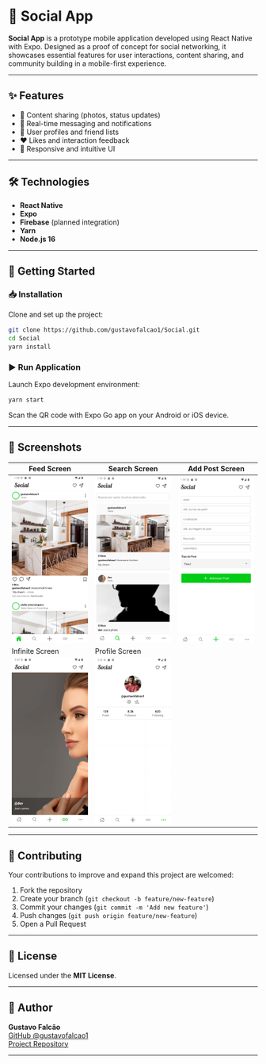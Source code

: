 # 📱 Social App

**Social App** is a prototype mobile application developed using React Native with Expo. Designed as a proof of concept for social networking, it showcases essential features for user interactions, content sharing, and community building in a mobile-first experience.

---

## ✨ Features

- 📸 Content sharing (photos, status updates)
- 💬 Real-time messaging and notifications
- 👥 User profiles and friend lists
- ❤️ Likes and interaction feedback
- 📱 Responsive and intuitive UI

---

## 🛠️ Technologies

- **React Native**
- **Expo**
- **Firebase** (planned integration)
- **Yarn**
- **Node.js 16**

---

## 🚀 Getting Started

### 📥 Installation

Clone and set up the project:

```bash
git clone https://github.com/gustavofalcao1/Social.git
cd Social
yarn install
```

### ▶️ Run Application

Launch Expo development environment:

```bash
yarn start
```

Scan the QR code with Expo Go app on your Android or iOS device.

---

## 📸 Screenshots

| Feed Screen | Search Screen | Add Post Screen |
|-----------------------|----------------|-----------|
| ![Feed](./screenshots/00.png) | ![Search](./screenshots/01.png) | ![Add Post](./screenshots/02.png) |
| Infinite Screen | Profile Screen |
| ![Infinite](./screenshots/03.png) | ![Profile](./screenshots/04.png) 

---

## 🤝 Contributing

Your contributions to improve and expand this project are welcomed:

1. Fork the repository
2. Create your branch (`git checkout -b feature/new-feature`)
3. Commit your changes (`git commit -m 'Add new feature'`)
4. Push changes (`git push origin feature/new-feature`)
5. Open a Pull Request

---

## 📄 License

Licensed under the **MIT License**.

---

## 👤 Author

**Gustavo Falcão**  
[GitHub @gustavofalcao1](https://github.com/gustavofalcao1)  
[Project Repository](https://github.com/gustavofalcao1/Social)

---
